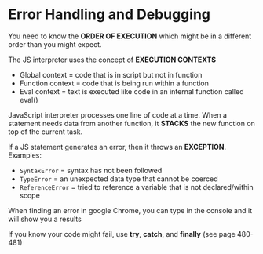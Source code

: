 # Error Handling and Debugging
You need to know the **ORDER OF EXECUTION** which might be in a different order than you might expect. 

The JS interpreter uses the concept of **EXECUTION CONTEXTS**
  * Global context = code that is in script but not in function
  * Function context = code that is being run within a function
  * Eval context = text is executed like code in an internal function called eval()

JavaScript interpreter processes one line of code at a time. When a statement needs data from another function, it **STACKS** the new function on top of the current task. 

If a JS statement generates an error, then it throws an **EXCEPTION**. Examples:
  * `SyntaxError` = syntax has not been followed
  * `TypeError` = an unexpected data type that cannot be coerced
  * `ReferenceError` = tried to reference a variable that is not declared/within scope 

When finding an error in google Chrome, you can type in the console and it will show you a results 

If you know your code might fail, use **try**, **catch**, and **finally** (see page 480-481)
